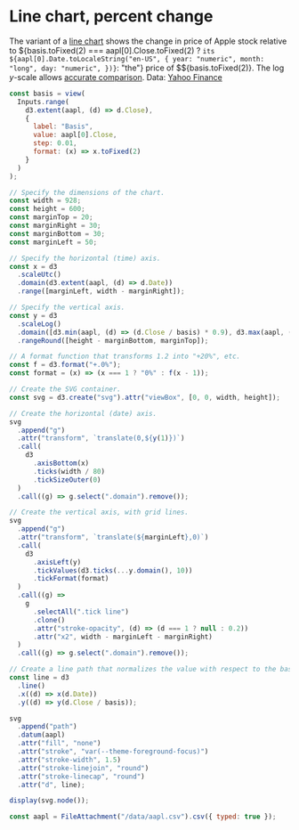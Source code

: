# Line chart, percent change

The variant of a [line chart](./line-chart) shows the change in price of Apple stock relative to ${basis.toFixed(2) === aapl[0].Close.toFixed(2) ? `its ${aapl[0].Date.toLocaleString("en-US", {
  year: "numeric",
  month: "long",
  day: "numeric",
})}`: "the"} price of $${basis.toFixed(2)}. The log _y_-scale allows [accurate comparison](https://observablehq.com/@mbostock/methods-of-comparison-compared). Data: [Yahoo Finance](https://finance.yahoo.com/lookup)

```js
const basis = view(
  Inputs.range(
    d3.extent(aapl, (d) => d.Close),
    {
      label: "Basis",
      value: aapl[0].Close,
      step: 0.01,
      format: (x) => x.toFixed(2)
    }
  )
);
```

```js echo
// Specify the dimensions of the chart.
const width = 928;
const height = 600;
const marginTop = 20;
const marginRight = 30;
const marginBottom = 30;
const marginLeft = 50;

// Specify the horizontal (time) axis.
const x = d3
  .scaleUtc()
  .domain(d3.extent(aapl, (d) => d.Date))
  .range([marginLeft, width - marginRight]);

// Specify the vertical axis.
const y = d3
  .scaleLog()
  .domain([d3.min(aapl, (d) => (d.Close / basis) * 0.9), d3.max(aapl, (d) => d.Close / basis / 0.9)])
  .rangeRound([height - marginBottom, marginTop]);

// A format function that transforms 1.2 into "+20%", etc.
const f = d3.format("+.0%");
const format = (x) => (x === 1 ? "0%" : f(x - 1));

// Create the SVG container.
const svg = d3.create("svg").attr("viewBox", [0, 0, width, height]);

// Create the horizontal (date) axis.
svg
  .append("g")
  .attr("transform", `translate(0,${y(1)})`)
  .call(
    d3
      .axisBottom(x)
      .ticks(width / 80)
      .tickSizeOuter(0)
  )
  .call((g) => g.select(".domain").remove());

// Create the vertical axis, with grid lines.
svg
  .append("g")
  .attr("transform", `translate(${marginLeft},0)`)
  .call(
    d3
      .axisLeft(y)
      .tickValues(d3.ticks(...y.domain(), 10))
      .tickFormat(format)
  )
  .call((g) =>
    g
      .selectAll(".tick line")
      .clone()
      .attr("stroke-opacity", (d) => (d === 1 ? null : 0.2))
      .attr("x2", width - marginLeft - marginRight)
  )
  .call((g) => g.select(".domain").remove());

// Create a line path that normalizes the value with respect to the base.
const line = d3
  .line()
  .x((d) => x(d.Date))
  .y((d) => y(d.Close / basis));

svg
  .append("path")
  .datum(aapl)
  .attr("fill", "none")
  .attr("stroke", "var(--theme-foreground-focus)")
  .attr("stroke-width", 1.5)
  .attr("stroke-linejoin", "round")
  .attr("stroke-linecap", "round")
  .attr("d", line);

display(svg.node());
```

```js echo
const aapl = FileAttachment("/data/aapl.csv").csv({ typed: true });
```
